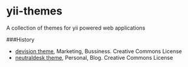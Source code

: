 yii-themes
==========
A collection of themes for yii powered web applications 

###History
- [devision theme](http://www.free-css.com/free-css-templates/page1/devision.php), Marketing, Bussiness. Creative Commons License
- [neutraldesk theme](http://www.free-css.com/free-css-templates/page2/neutraldesk.php), Personal, Blog. Creative Commons License  
